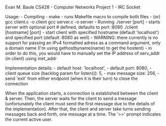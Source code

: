 Evan M. Baule
CS428 - Computer Networks
Project 1 - IRC Socket

Usage:
    - Compiling
        - make
            - runs Makefile macro to compile both files
        - (or)
            gcc client.c -o client
            gcc server.c -o server
    - Running
        ./server [port]
            - starts server with optional port # defined, defaults to port :8080
        ./client [hostname] [port]
            - start client with specified hostname (default 'localhost') and specified port (default :8080 as well)
            - WARNING: there currently is no support for passing an IPv4 formatted adress as a command argument, only a domain name (I'm using gethostbyname(name) to get the hostent)
                - in order to do this, you would have to manually set the IP address of serv_addr (in client) using inet_addr

Implementation details:
    - default host: 'localhost',
    - default port: 8080,
    - client queue size (backlog param for listen()): 5,
    - max message size: 256,
    - send 'exit' from either endpoint (when it is their turn) to close the connection

When the application starts, a connection is established between the client & server. Then, the server waits for the client to send a message (unfortunately the client must send the first message due to the details of the implementation). After that, the client and server take turns sending messages back and forth, one message at a time. The '>>' prompt indicates the current active user.
